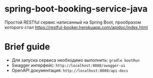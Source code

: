 # spring-boot-booking-service-java

Простой RESTful сервис написанный на Spring Boot, прообразом которого стал https://restful-booker.herokuapp.com/apidoc/index.html

# Brief guide
- Для запуска сервиса необходимо выполнить: `gradle bootRun`
- Swagger интерфейс: `http://localhost:8080/swagger-ui`
- OpenAPI документация: `http://localhost:8080/api-docs`